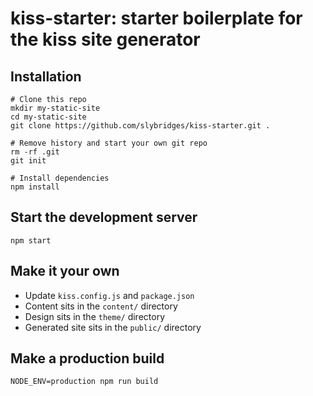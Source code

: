 # kiss-starter: starter boilerplate for the kiss site generator

## Installation

```shell
# Clone this repo
mkdir my-static-site
cd my-static-site
git clone https://github.com/slybridges/kiss-starter.git .

# Remove history and start your own git repo
rm -rf .git
git init

# Install dependencies
npm install
```

## Start the development server

```shell
npm start
```

## Make it your own

- Update `kiss.config.js` and `package.json`
- Content sits in the `content/` directory
- Design sits in the `theme/` directory
- Generated site sits in the `public/` directory

## Make a production build

```shell
NODE_ENV=production npm run build
```
